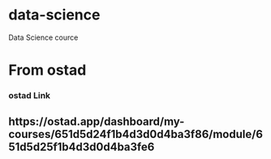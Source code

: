 # data-science
Data Science cource
<h1>From ostad
  <h3>ostad Link</h3>
<h2>https://ostad.app/dashboard/my-courses/651d5d24f1b4d3d0d4ba3f86/module/651d5d25f1b4d3d0d4ba3fe6</h2>

</h1>
